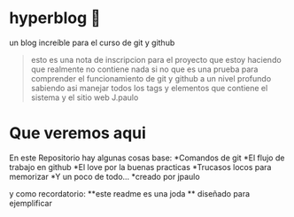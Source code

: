 
# hyperblog 🏺
un blog increíble para el curso de git y github
>esto es una nota de inscripcion para el proyecto que estoy haciendo que realmente no contiene nada si no que es una prueba para comprender el funcionamiento de git y github a un nivel profundo sabiendo asi manejar todos los tags y elementos que contiene el sistema y el sitio web
>J.paulo

# Que veremos aqui
En este Repositorio hay algunas cosas base:
*Comandos de git 
*El flujo de trabajo en github 
*El love por la buenas practicas
*Trucasos locos para memorizar
*Y un poco de todo...
*creado por jpaulo

y como  recordatorio: **este readme es una joda ** diseñado para ejemplificar
